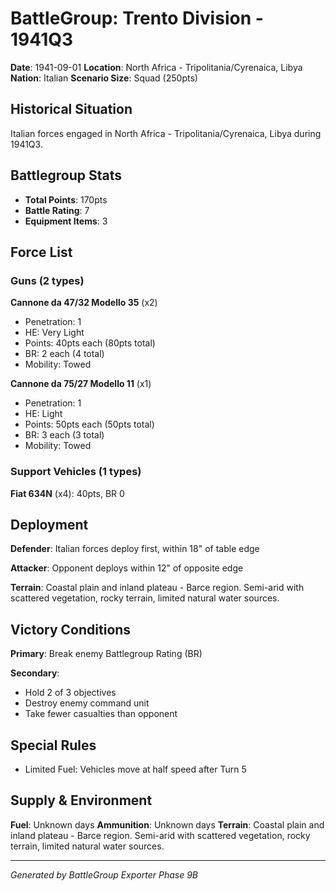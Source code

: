 # BattleGroup: Trento Division - 1941Q3

**Date**: 1941-09-01
**Location**: North Africa - Tripolitania/Cyrenaica, Libya
**Nation**: Italian
**Scenario Size**: Squad (250pts)

## Historical Situation

Italian forces engaged in North Africa - Tripolitania/Cyrenaica, Libya during 1941Q3.

## Battlegroup Stats

- **Total Points**: 170pts
- **Battle Rating**: 7
- **Equipment Items**: 3

## Force List

### Guns (2 types)

**Cannone da 47/32 Modello 35** (x2)
- Penetration: 1
- HE: Very Light
- Points: 40pts each (80pts total)
- BR: 2 each (4 total)
- Mobility: Towed

**Cannone da 75/27 Modello 11** (x1)
- Penetration: 1
- HE: Light
- Points: 50pts each (50pts total)
- BR: 3 each (3 total)
- Mobility: Towed

### Support Vehicles (1 types)

**Fiat 634N** (x4): 40pts, BR 0

## Deployment

**Defender**: Italian forces deploy first, within 18" of table edge

**Attacker**: Opponent deploys within 12" of opposite edge

**Terrain**: Coastal plain and inland plateau - Barce region. Semi-arid with scattered vegetation, rocky terrain, limited natural water sources.

## Victory Conditions

**Primary**: Break enemy Battlegroup Rating (BR)

**Secondary**:
- Hold 2 of 3 objectives
- Destroy enemy command unit
- Take fewer casualties than opponent

## Special Rules

- Limited Fuel: Vehicles move at half speed after Turn 5

## Supply & Environment

**Fuel**: Unknown days
**Ammunition**: Unknown days
**Terrain**: Coastal plain and inland plateau - Barce region. Semi-arid with scattered vegetation, rocky terrain, limited natural water sources.

---

*Generated by BattleGroup Exporter Phase 9B*
